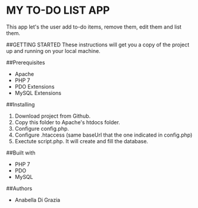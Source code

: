 # MY TO-DO LIST APP
 This app let's the user add to-do items, remove them, edit them and list them.

##GETTING STARTED
These instructions will get you a copy of the project up and running on your local machine.

##Prerequisites
- Apache
- PHP 7
- PDO Extensions
- MySQL Extensions

##Installing
 1. Download project from Github.
 2. Copy this folder to Apache's htdocs folder.
 3. Configure config.php.
 4. Configure .htaccess (same baseUrl that the one indicated in config.php)
 5. Exectute script.php. It will create and fill the database.

##Built with
- PHP 7
- PDO
- MySQL

##Authors
- Anabella Di Grazia

